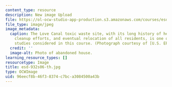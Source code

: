 ```yaml
---
content_type: resource
description: New image Upload
file: https://ol-ocw-studio-app-production.s3.amazonaws.com/courses/esd-932-engineering-ethics-spring-2006/96eecf8b46f38374c7bca3084500a43b_esd-932s06-th.jpg
file_type: image/jpeg
image_metadata:
  caption: The Love Canal toxic waste site, with its long history of health effects,
    cleanup efforts, and eventual relocation of all residents, is one of the case
    studies considered in this course. (Photograph courtesy of [U.S. EPA](http://www.epa.gov/).)
  credit: ''
  image-alt: Photo of abandoned house.
learning_resource_types: []
resourcetype: Image
title: esd-932s06-th.jpg
type: OCWImage
uid: 96eecf8b-46f3-8374-c7bc-a3084500a43b
---
```


